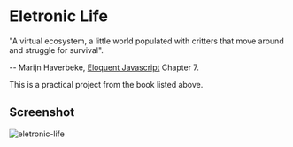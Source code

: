 # Eletronic Life

"A virtual ecosystem, a little world populated with critters that move around and struggle for survival".

-- Marijn Haverbeke, [Eloquent Javascript](http://eloquentjavascript.net) Chapter 7.

This is a practical project from the book listed above.

## Screenshot

![eletronic-life](https://dl.dropboxusercontent.com/u/78338927/Screenshots/EletronicLife.PNG)